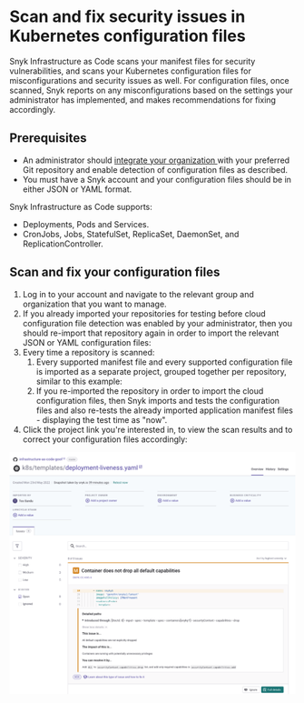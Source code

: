 # Scan and fix security issues in Kubernetes configuration files

Snyk Infrastructure as Code scans your manifest files for security vulnerabilities, and scans your Kubernetes configuration files for misconfigurations and security issues as well. For configuration files, once scanned, Snyk reports on any misconfigurations based on the settings your administrator has implemented, and makes recommendations for fixing accordingly.

## Prerequisites

* An administrator should [integrate your organization ](../scan-terraform-files/configure-your-integration-to-find-security-issues-in-your-terraform-filess.md)with your preferred Git repository and enable detection of configuration files as described.
* You must have a Snyk account and your configuration files should be in either JSON or YAML format.

Snyk Infrastructure as Code supports:

* Deployments, Pods and Services.
* CronJobs, Jobs, StatefulSet, ReplicaSet, DaemonSet, and ReplicationController.

## Scan and fix your configuration files

1. Log in to your account and navigate to the relevant group and organization that you want to manage.
2. If you already imported your repositories for testing before cloud configuration file detection was enabled by your administrator, then you should re-import that repository again in order to import the relevant JSON or YAML configuration files:
3. Every time a repository is scanned:
   1. Every supported manifest file and every supported configuration file is imported as a separate project, grouped together per repository, similar to this example:
   2. If you re-imported the repository in order to import the cloud configuration files, then Snyk imports and tests the configuration files and also re-tests the already imported application manifest files - displaying the test time as "now".
4. Click the project link you're interested in, to view the scan results and to correct your configuration files accordingly:

![](<../../../.gitbook/assets/image (160) (2) (1).png>)
